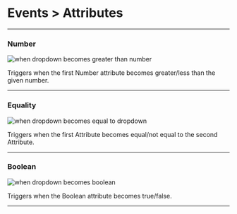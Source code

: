 # Events > Attributes

***

### <a name="event-att-number"></a> Number

![when dropdown becomes greater than number](http://static.stencyl.com/pedia2/block-images/events/attributes/event-att-number.png)

Triggers when the first Number attribute becomes greater/less than the given number.

***

### <a name="event-att-equals"></a> Equality

![when dropdown becomes equal to dropdown](http://static.stencyl.com/pedia2/block-images/events/attributes/event-att-equals.png)

Triggers when the first Attribute becomes equal/not equal to the second Attribute.

***

### <a name="event-att-bool"></a> Boolean

![when dropdown becomes boolean](http://static.stencyl.com/pedia2/block-images/events/attributes/event-att-bool.png)

Triggers when the Boolean attribute becomes true/false.

***
